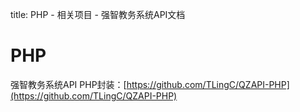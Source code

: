 title: PHP - 相关项目 - 强智教务系统API文档
# PHP
强智教务系统API PHP封装：[https://github.com/TLingC/QZAPI-PHP](https://github.com/TLingC/QZAPI-PHP)